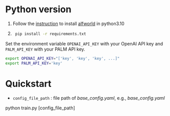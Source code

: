 # Python version
1. Follow the [instruction](https://hackmd.io/c7W5omRvToCPP6SjBLtKrA) to install [alfworld](https://github.com/alfworld/alfworld) in python3.10

2. ```bash
    pip install -r requirements.txt
    ```
Set the environment variable `OPENAI_API_KEY` with your OpenAI API key and `PALM_API_KEY` with your PALM API key.
```bash
export OPENAI_API_KEY="['key', 'key', 'key', ...]"
export PALM_API_KEY='key'
```

# Quickstart
- `config_file_path` : file path of *base_config.yaml*, e.g., *base_config.yaml*

python train.py [config_file_path]
